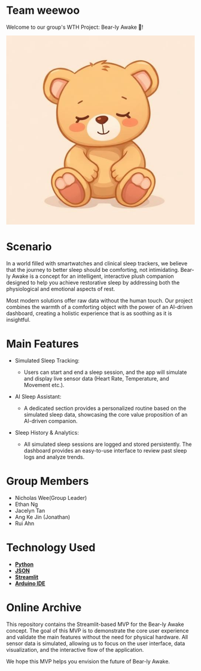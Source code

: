 # Team weewoo
Welcome to our group's WTH Project: Bear-ly Awake 🐻!

![assets/bear image.jpg)](https://github.com/JustLikeChuu/bearly-awake/blob/main/assets/bear%20image.jpg?raw=true)

# Scenario
In a world filled with smartwatches and clinical sleep trackers, we believe that the journey to better sleep should be comforting, not intimidating. Bear-ly Awake is a concept for an intelligent, interactive plush companion designed to help you achieve restorative sleep by addressing both the physiological and emotional aspects of rest.

Most modern solutions offer raw data without the human touch. Our project combines the warmth of a comforting object with the power of an AI-driven dashboard, creating a holistic experience that is as soothing as it is insightful.

# Main Features
- Simulated Sleep Tracking: 
    - Users can start and end a sleep session, and the app will simulate and display live sensor data (Heart Rate, Temperature, and Movement etc.).
    
- AI Sleep Assistant: 
    - A dedicated section provides a personalized routine based on the simulated sleep data, showcasing the core value proposition of an AI-driven companion.

- Sleep History & Analytics: 
    - All simulated sleep sessions are logged and stored persistently. The dashboard provides an easy-to-use interface to review past sleep logs and analyze trends.

# Group Members
- Nicholas Wee(Group Leader)
- Ethan Ng
- Jacelyn Tan
- Ang Ke Jin (Jonathan)
- Rui Ahn

# Technology Used
- [**Python**](https://www.python.org/)
- [**JSON**](https://json.org)
- [**Streamlit**](https://https://streamlit.io/)
- [**Arduino IDE**](https://www.arduino.cc/en/software/)

# Online Archive 
This repository contains the Streamlit-based MVP for the Bear-ly Awake concept. The goal of this MVP is to demonstrate the core user experience and validate the main features without the need for physical hardware. All sensor data is simulated, allowing us to focus on the user interface, data visualization, and the interactive flow of the application.

We hope this MVP helps you envision the future of Bear-ly Awake.
